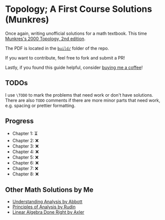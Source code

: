 # Topology; A First Course Solutions (Munkres)

Once again, writing unofficial solutions for a math textbook. This time
[Munkres's 2000 Topology, 2nd edition](https://amzn.to/39IyWTL).

The PDF is located in the [`build/`](./build/main.pdf) folder of the repo.

If you want to contribute, feel free to fork and submit a PR!

Lastly, if you found this guide helpful, consider [buying me a coffee](https://www.buymeacoffee.com/mikinty)!

## TODOs

I use `\TODO` to mark the problems that need work or don't have solutions.
There are also `TODO` comments if there are more minor parts that need work, e.g. spacing or prettier formatting.

## Progress

- Chapter 1: :hourglass_flowing_sand:
- Chapter 2: :x:
- Chapter 3: :x:
- Chapter 4: :x:
- Chapter 5: :x:
- Chapter 6: :x:
- Chapter 7: :x:
- Chapter 8: :x:


## Other Math Solutions by Me

- [Understanding Analysis by Abbott](https://github.com/mikinty/Understanding-Analysis-Abbott-Solutions)
- [Principles of Analysis by Rudin](https://github.com/mikinty/Baby-Rudin-Solutions)
- [Linear Algebra Done Right by Axler](https://github.com/mikinty/Axler-Linear-Algebra-Solutions)

